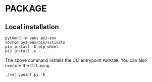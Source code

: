 # PACKAGE

## Local installation

```
python3 -m venv py3-env
source py3-env/bin/activate
pip install -U pip wheel
pip install -e .
```

The above command installs the CLI entrypoint ``PACKAGE``. You can also execute the CLI using

```
./entrypoint.py -h
```
